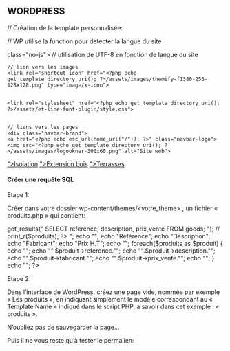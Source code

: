 
## WORDPRESS

// Création de la template personnalisée:

<?php
/*
* Template name: portails
*/
// rappel de header
get_header();
?>

<?php
/*
*Template name: contact
*/

get_header();
?>


<?php
// rappel de footer
get_footer();

?>


<!DOCTYPE html>
// WP utilise la function pour detecter la langue du site
<html <?php language_attributes(); ?> class="no-js">
<head>
	// utilisation de UTF-8 en fonction de langue du site
	<meta charset="<?php bloginfo( 'charset' ); ?>">


	// lien vers les images 
	<link rel="shortcut icon" href="<?php echo get_template_directory_uri(); ?>/assets/images/themify-f1380-256-128x128.png" type="image/x-icon">


	<link rel="stylesheet" href="<?php echo get_template_directory_uri(); ?>/assets/et-line-font-plugin/style.css">


	// liens vers les pages 
	<div class="navbar-brand">
	<a href="<?php echo esc_url(home_url("/")); ?>" class="navbar-logo">
	<img src="<?php echo get_template_directory_uri(); ?>/assets/images/logookner-300x60.png" alt="Site web">
</a>
</div>


<div class="dropdown-menu">
	<a class="dropdown-item" href="<?php echo esc_url(home_url("/isolation")); ?>">Isolation</a>
	<a class="dropdown-item" href="<?php echo esc_url(home_url("/extension-bois")); ?>">Extension bois</a>
	<a class="dropdown-item" href="<?php echo esc_url(home_url("/terrasse")); ?>">Terrasses</a>
</div>



#### Créer une requête SQL

Etape 1:

Créer dans votre dossier wp-content/themes/<votre_theme> , un fichier « produits.php » qui contient:



<?php
/*
Template Name: produits
*/
// Version 2016-09-29
get_header(); // On affiche l'en-tête du thème WordPress
?>

<?php
global $wpdb; // On se connecte à la base de données du site
$produits = $wpdb->get_results("
SELECT reference,
description,
prix_vente
FROM goods;
");
// print_r($produits);
?>

<?php
echo "<table>";
	echo "<tr>";
		echo "<th>Référence</th>";
		echo "<th>Description</th>";
		echo "<th>Fabricant</th>";
		echo "<th>Prix H.T</th>";
	echo "</tr>";
	foreach($produits as $produit)
	{
		echo "<tr>";
			echo "<td>".$produit->reference."</td>";
			echo "<td>".$produit->description."</td>";
			echo "<td>".$produit->fabricant."</td>";
			echo "<td style=text-align:right>".$produit->prix_vente."</td>";
		echo "</tr>";
	}
echo "</table>";
?>

<?php get_footer(); // On affiche de pied de page du thème
?>


Etape 2:

Dans l’interface de WordPress, créez une page vide, nommée par exemple « Les produits », en indiquant simplement le modèle correspondant au « Template Name » indiqué dans le script PHP, à savoir dans cet exemple : « produits ».



N’oubliez pas de sauvegarder la page…



Puis il ne vous reste qu’à tester le permalien:












